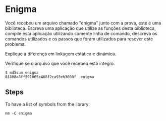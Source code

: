 # Enigma

Você recebeu um arquivo chamado "enigma" junto com a prova, este é uma biblioteca. Escreva uma aplicação que utilize as funções desta biblioteca, compile está aplicação utilizando somente linha de comando, descreva os comandos utilizados e os passos que foram utilizados para resover este problema. 

Explique a diferença em linkagem estática e dinámica. 


Verifique se o arquivo que você recebeu está integro. 

```
$ md5sum enigma 
81808a8ff591865c488f2ca93eb3090f  enigma
```

## Steps

To have a list of symbols from the library:

```
nm -C enigma
```

